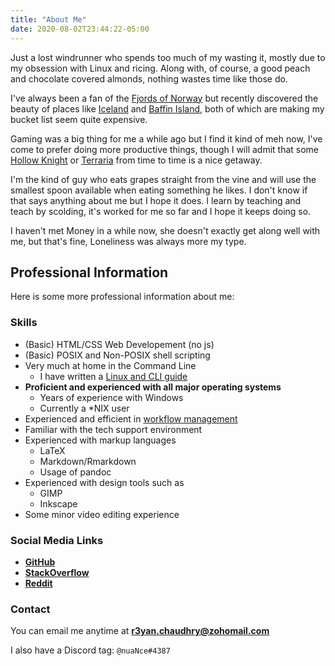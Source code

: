 ```yaml
---
title: "About Me"
date: 2020-08-02T23:44:22-05:00
---
```


Just a lost windrunner who spends too much of my wasting it, mostly due to my obsession with Linux and ricing. Along with, of course, a good peach and chocolate covered almonds, nothing wastes time like those do.

I've always been a fan of the [Fjords of Norway](https://duckduckgo.com/?q=fjords+of+norway&iax=images&ia=images) but recently discovered the beauty of places like [Iceland](https://duckduckgo.com/?q=iceland+mountains&iax=images&ia=images) and [Baffin Island](https://duckduckgo.com/?q=baffin+island&iax=images&ia=images), both of which are making my bucket list seem quite expensive.

Gaming was a big thing for me a while ago but I find it kind of meh now, I've come to prefer doing more productive things, though I will admit that some [Hollow Knight](https://store.steampowered.com/app/367520/Hollow_Knight/) or [Terraria](https://store.steampowered.com/app/105600/Terraria/) from time to time is a nice getaway.

I'm the kind of guy who eats grapes straight from the vine and will use the smallest spoon available when eating something he likes. I don't know if that says anything about me but I hope it does. I learn by teaching and teach by scolding, it's worked for me so far and I hope it keeps doing so.

I haven't met Money in a while now, she doesn't exactly get along well with me, but that's fine, Loneliness was always more my type.

## Professional Information

Here is some more professional information about me:

### Skills

  - (Basic) HTML/CSS Web Developement (no js)
  - (Basic) POSIX and Non-POSIX shell scripting
  - Very much at home in the Command Line
    - I have written a [Linux and CLI guide](https://co1ncidence.github.io/posts/linux-and-cli-a-101/)
  - **Proficient and experienced with all major operating systems**
    - Years of experience with Windows
    - Currently a *NIX user
  - Experienced and efficient in [workflow management](https://co1ncidence.github.io/posts/my-workflow/)
  - Familiar with the tech support environment
  - Experienced with markup languages
    - LaTeX
    - Markdown/Rmarkdown
    - Usage of pandoc
  - Experienced with design tools such as
    - GIMP
    - Inkscape
  - Some minor video editing experience

### Social Media Links

- **[GitHub](https://github.com/co1ncidence)**
- **[StackOverflow](https://stackoverflow.com/users/13316025/jovinderpihainu)**
- **[Reddit](https://www.reddit.com/user/fps_co1ncidence/)**

### Contact

You can email me anytime at **r3yan.chaudhry@zohomail.com**

I also have a Discord tag: `@nuaNce#4387`
